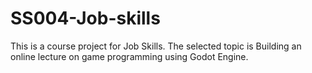 # SS004-Job-skills
This is a course project for Job Skills. The selected topic is Building an online lecture on game programming using Godot Engine.
